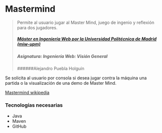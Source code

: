 # Mastermind
> Permite al usuario jugar al Master Mind, juego de ingenio y reflexión para dos jugadores.
> ##### [Máster en Ingeniería Web por la Universidad Politécnica de Madrid (miw-upm)](http://miw.etsisi.upm.es)
> ##### Asignatura: *Ingeniería Web: Visión General*
> ######Alejandro Puebla Holguín

Se solicita al usuario por consola si desea jugar contra la máquina una partida o la visualización de una demo
de Master Mind.

[Mastermind wikipedia](https://es.wikipedia.org/wiki/Mastermind)


### Tecnologías necesarias
* Java
* Maven
* GitHub

